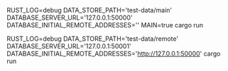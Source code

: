 RUST_LOG=debug DATA_STORE_PATH='test-data/main' DATABASE_SERVER_URL='127.0.0.1:50000' DATABASE_INITIAL_REMOTE_ADDRESSES='' MAIN=true cargo run

RUST_LOG=debug DATA_STORE_PATH='test-data/remote' DATABASE_SERVER_URL='127.0.0.1:50001' DATABASE_INITIAL_REMOTE_ADDRESSES='http://127.0.0.1:50000' cargo run

